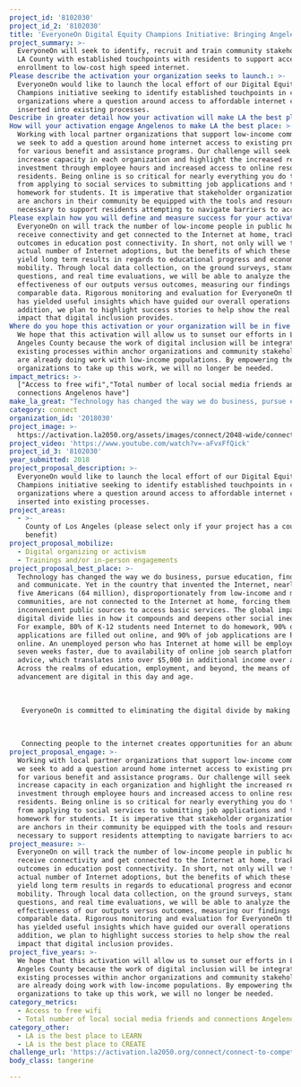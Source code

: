 ```yaml
---
project_id: '8102030'
project_id_2: '8102030'
title: 'EveryoneOn Digital Equity Champions Initiative: Bringing Angelenos Online'
project_summary: >-
  EveryoneOn will seek to identify, recruit and train community stakeholders in
  LA County with established touchpoints with residents to support access and
  enrollment to low-cost high speed internet.
Please describe the activation your organization seeks to launch.: >-
  EveryoneOn would like to launch the local effort of our Digital Equity
  Champions initiative seeking to identify established touchpoints in community
  organizations where a question around access to affordable internet could be
  inserted into existing processes.
Describe in greater detail how your activation will make LA the best place?: "Technology has changed the way we do business, pursue education, find jobs, and communicate. Yet in the country that invented the Internet, nearly one in five Americans (64 million), disproportionately from low-income and minority communities, are not connected to the Internet at home, forcing them to use inconvenient public sources to access basic services. The global impact of the digital divide lies in how it compounds and deepens other social inequalities. For example, 80% of K-12 students need Internet to do homework, 90% of college applications are filled out online, and 90% of job applications are hosted online. An unemployed person who has Internet at home will be employed over seven weeks faster, due to availability of online job search platforms and advice, which translates into over $5,000 in additional income over a year. Across the realms of education, employment, and beyond, the means of advancement are digital in this day and age. \r\n\r\nEveryoneOn is committed to eliminating the digital divide by making high-speed, low-cost internet, computers/tablets, and free digital literacy training accessible to all unconnected people in the U.S. By employing a dynamic strategy through the Digital Equity Champion Initiative, we plan to connect low-income households throughout the county, a population that is dramatically underserved and the least likely to be connected. If we can eliminate the digital divide within low-income communities with this initiative, we can use connectivity to create social mobility for all. \r\n\r\nConnecting people to the internet creates opportunities for an abundance of connections. Internet connectivity is imperative in providing all Los Angeles students with access to early education programs, the capability to graduate from high school and be college and career ready, and acts as a key tool in parents ability to be engaged and empowered to direct their children’s learning.  Connecting through social media, technological products and an increasingly interconnected society allows residents to feel like the world is their backyard. Today, the ultimate vehicle for opportunity is through the internet."
How will your activation engage Angelenos to make LA the best place: >-
  Working with local partner organizations that support low-income communities,
  we seek to add a question around home internet access to existing processes
  for various benefit and assistance programs. Our challenge will seek to
  increase capacity in each organization and highlight the increased return on
  investment through employee hours and increased access to online resources for
  residents. Being online is so critical for nearly everything you do today,
  from applying to social services to submitting job applications and turning in
  homework for students. It is imperative that stakeholder organizations that
  are anchors in their community be equipped with the tools and resources
  necessary to support residents attempting to navigate barriers to access. 
Please explain how you will define and measure success for your activation.: >-
  EveryoneOn on will track the number of low-income people in public housing who
  receive connectivity and get connected to the Internet at home, tracking
  outcomes in education post connectivity. In short, not only will we track the
  actual number of Internet adoptions, but the benefits of which these adoptions
  yield long term results in regards to educational progress and economic
  mobility. Through local data collection, on the ground surveys, standardized
  questions, and real time evaluations, we will be able to analyze the
  effectiveness of our outputs versus outcomes, measuring our findings against
  comparable data. Rigorous monitoring and evaluation for EveryoneOn thus far
  has yielded useful insights which have guided our overall operations. In
  addition, we plan to highlight success stories to help show the real life
  impact that digital inclusion provides.
Where do you hope this activation or your organization will be in five years?: >-
  We hope that this activation will allow us to sunset our efforts in Los
  Angeles County because the work of digital inclusion will be integrated in
  existing processes within anchor organizations and community stakeholders that
  are already doing work with low-income populations. By empowering the
  organizations to take up this work, we will no longer be needed.
impact_metrics: >-
  ["Access to free wifi","Total number of local social media friends and
  connections Angelenos have"]
make_la_great: "Technology has changed the way we do business, pursue education, find jobs, and communicate. Yet in the country that invented the Internet, nearly one in five Americans (64 million), disproportionately from low-income and minority communities, are not connected to the Internet at home, forcing them to use inconvenient public sources to access basic services. The global impact of the digital divide lies in how it compounds and deepens other social inequalities. For example, 80% of K-12 students need Internet to do homework, 90% of college applications are filled out online, and 90% of job applications are hosted online. An unemployed person who has Internet at home will be employed over seven weeks faster, due to availability of online job search platforms and advice, which translates into over $5,000 in additional income over a year. Across the realms of education, employment, and beyond, the means of advancement are digital in this day and age. \r\n \r\n \r\n \r\n EveryoneOn is committed to eliminating the digital divide by making high-speed, low-cost internet, computers/tablets, and free digital literacy training accessible to all unconnected people in the U.S. By employing a dynamic strategy through the Digital Equity Champion Initiative, we plan to connect low-income households throughout the county, a population that is dramatically underserved and the least likely to be connected. If we can eliminate the digital divide within low-income communities with this initiative, we can use connectivity to create social mobility for all. \r\n \r\n \r\n \r\n Connecting people to the internet creates opportunities for an abundance of connections. Internet connectivity is imperative in providing all Los Angeles students with access to early education programs, the capability to graduate from high school and be college and career ready, and acts as a key tool in parents ability to be engaged and empowered to direct their children’s learning. Connecting through social media, technological products and an increasingly interconnected society allows residents to feel like the world is their backyard. Today, the ultimate vehicle for opportunity is through the internet."
category: connect
organization_id: '2018030'
project_image: >-
  https://activation.la2050.org/assets/images/connect/2048-wide/connect-to-compete-inc-everyoneon.jpg
project_video: 'https://www.youtube.com/watch?v=-aFvxFfQick'
project_id_3: '8102030'
year_submitted: 2018
project_proposal_description: >-
  EveryoneOn would like to launch the local effort of our Digital Equity
  Champions initiative seeking to identify established touchpoints in community
  organizations where a question around access to affordable internet could be
  inserted into existing processes.
project_areas:
  - >-
    County of Los Angeles (please select only if your project has a countywide
    benefit)
project_proposal_mobilize:
  - Digital organizing or activism
  - Trainings and/or in-person engagements
project_proposal_best_place: >-
  Technology has changed the way we do business, pursue education, find jobs,
  and communicate. Yet in the country that invented the Internet, nearly one in
  five Americans (64 million), disproportionately from low-income and minority
  communities, are not connected to the Internet at home, forcing them to use
  inconvenient public sources to access basic services. The global impact of the
  digital divide lies in how it compounds and deepens other social inequalities.
  For example, 80% of K-12 students need Internet to do homework, 90% of college
  applications are filled out online, and 90% of job applications are hosted
  online. An unemployed person who has Internet at home will be employed over
  seven weeks faster, due to availability of online job search platforms and
  advice, which translates into over $5,000 in additional income over a year.
  Across the realms of education, employment, and beyond, the means of
  advancement are digital in this day and age. 
   
   
   
   EveryoneOn is committed to eliminating the digital divide by making high-speed, low-cost internet, computers/tablets, and free digital literacy training accessible to all unconnected people in the U.S. By employing a dynamic strategy through the Digital Equity Champion Initiative, we plan to connect low-income households throughout the county, a population that is dramatically underserved and the least likely to be connected. If we can eliminate the digital divide within low-income communities with this initiative, we can use connectivity to create social mobility for all. 
   
   
   
   Connecting people to the internet creates opportunities for an abundance of connections. Internet connectivity is imperative in providing all Los Angeles students with access to early education programs, the capability to graduate from high school and be college and career ready, and acts as a key tool in parents ability to be engaged and empowered to direct their children’s learning. Connecting through social media, technological products and an increasingly interconnected society allows residents to feel like the world is their backyard. Today, the ultimate vehicle for opportunity is through the internet.
project_proposal_engage: >-
  Working with local partner organizations that support low-income communities,
  we seek to add a question around home internet access to existing processes
  for various benefit and assistance programs. Our challenge will seek to
  increase capacity in each organization and highlight the increased return on
  investment through employee hours and increased access to online resources for
  residents. Being online is so critical for nearly everything you do today,
  from applying to social services to submitting job applications and turning in
  homework for students. It is imperative that stakeholder organizations that
  are anchors in their community be equipped with the tools and resources
  necessary to support residents attempting to navigate barriers to access.
project_measure: >-
  EveryoneOn on will track the number of low-income people in public housing who
  receive connectivity and get connected to the Internet at home, tracking
  outcomes in education post connectivity. In short, not only will we track the
  actual number of Internet adoptions, but the benefits of which these adoptions
  yield long term results in regards to educational progress and economic
  mobility. Through local data collection, on the ground surveys, standardized
  questions, and real time evaluations, we will be able to analyze the
  effectiveness of our outputs versus outcomes, measuring our findings against
  comparable data. Rigorous monitoring and evaluation for EveryoneOn thus far
  has yielded useful insights which have guided our overall operations. In
  addition, we plan to highlight success stories to help show the real life
  impact that digital inclusion provides.
project_five_years: >-
  We hope that this activation will allow us to sunset our efforts in Los
  Angeles County because the work of digital inclusion will be integrated in
  existing processes within anchor organizations and community stakeholders that
  are already doing work with low-income populations. By empowering the
  organizations to take up this work, we will no longer be needed.
category_metrics:
  - Access to free wifi
  - Total number of local social media friends and connections Angelenos have
category_other:
  - LA is the best place to LEARN
  - LA is the best place to CREATE
challenge_url: 'https://activation.la2050.org/connect/connect-to-compete-inc-everyoneon/'
body_class: tangerine

---
```

